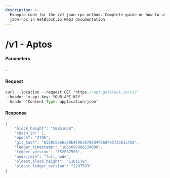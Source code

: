 ```yaml
---
description: >-
  Example code for the /v1 json-rpc method. Сomplete guide on how to use /v1
  json-rpc in GetBlock.io Web3 documentation.
---
```


# /v1 - Aptos

#### Parameters

\-

#### Request

```java
curl --location --request GET 'https://apt.getblock.io/v1?' 
--header 'x-api-key: YOUR-API-KEY' 
--header 'Content-Type: application/json' 
```

#### Response

```java
{
    "block_height": "58851650",
    "chain_id": 1,
    "epoch": "2796",
    "git_hash": "6568c5ee6a58b4f96c0780d4f66d7e573e61c418",
    "ledger_timestamp": "1685696086534090",
    "ledger_version": "152087593",
    "node_role": "full_node",
    "oldest_block_height": "1101178",
    "oldest_ledger_version": "2287593"
}
```
